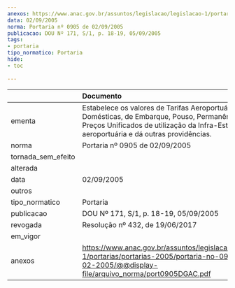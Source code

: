 ```yaml
---
anexos: https://www.anac.gov.br/assuntos/legislacao/legislacao-1/portarias/portarias-2005/portaria-no-0905-de-09-02-2005/@@display-file/arquivo_norma/port0905DGAC.pdf
data: 02/09/2005
norma: Portaria nº 0905 de 02/09/2005
publicacao: DOU Nº 171, S/1, p. 18-19, 05/09/2005
tags:
- portaria
tipo_normatico: Portaria
hide: 
- toc 
 
---
```


|                    | Documento                                                                                                                                                                                    |
|:-------------------|:---------------------------------------------------------------------------------------------------------------------------------------------------------------------------------------------|
| ementa             | Estabelece os valores de Tarifas Aeroportuárias Domésticas, de Embarque, Pouso, Permanência e dos Preços Unificados de utilização da Infra-Estrutura aeroportuária e dá outras providências. |
| norma              | Portaria nº 0905 de 02/09/2005                                                                                                                                                               |
| tornada_sem_efeito |                                                                                                                                                                                              |
| alterada           |                                                                                                                                                                                              |
| data               | 02/09/2005                                                                                                                                                                                   |
| outros             |                                                                                                                                                                                              |
| tipo_normatico     | Portaria                                                                                                                                                                                     |
| publicacao         | DOU Nº 171, S/1, p. 18-19, 05/09/2005                                                                                                                                                        |
| revogada           | Resolução nº 432, de 19/06/2017                                                                                                                                                              |
| em_vigor           |                                                                                                                                                                                              |
| anexos             | https://www.anac.gov.br/assuntos/legislacao/legislacao-1/portarias/portarias-2005/portaria-no-0905-de-09-02-2005/@@display-file/arquivo_norma/port0905DGAC.pdf                               |